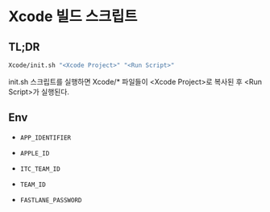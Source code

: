 # Xcode 빌드 스크립트

## TL;DR

```bash
Xcode/init.sh "<Xcode Project>" "<Run Script>"
```

init.sh 스크립트를 실행하면 Xcode/* 파일들이 \<Xcode Project\>로 복사된 후 \<Run Script\>가 실행된다.

## Env

- `APP_IDENTIFIER`
- `APPLE_ID`

- `ITC_TEAM_ID`
- `TEAM_ID`

- `FASTLANE_PASSWORD`